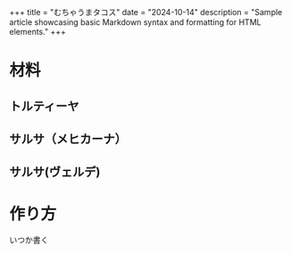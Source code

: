 +++
title = "むちゃうまタコス"
date = "2024-10-14"
description = "Sample article showcasing basic Markdown syntax and formatting for HTML elements."
+++

# 材料
## トルティーヤ
## サルサ（メヒカーナ）
## サルサ(ヴェルデ)

# 作り方
いつか書く